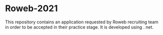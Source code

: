 # Roweb-2021
This repository contains an application requested by Roweb recruiting team in order to be accepted in their practice stage. It is developed using . net.
